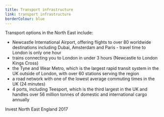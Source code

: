 ```yaml
---
title: Transport infrastructure
link: transport infrastructure
borderColour: blue
---
```

Transport options in the North East include: 


- Newcastle International Airport, offering flights to over 80 worldwide destinations including Dubai, Amsterdam and Paris - travel time to London is only one hour
- trains connecting you to London in under 3 hours (Newcastle to London Kings Cross)
- the Tyne and Wear Metro, which is the largest rapid transit system in the UK outside of London, with over 60 stations serving the region
- a road network with one of the lowest average commuting times in the UK (24 minutes)
- 4 ports, including Teesport,  which is the third largest in the UK and handles over 56 million tonnes of domestic and international cargo annually
<div class="region--small-text"><p>Invest North East England 2017</p></div>